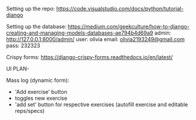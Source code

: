 Setting up the repo: https://code.visualstudio.com/docs/python/tutorial-django

Setting up the database: https://medium.com/geekculture/how-to-django-creating-and-managing-models-databases-ae794b4d69a9
admin: http://127.0.0.1:8000/admin/ 
user: olivia
email: olivia2193249@gmail.com
pass: 232323

Crispy forms: https://django-crispy-forms.readthedocs.io/en/latest/


UI PLAN-

Mass log (dynamic form):
- 'Add exercise' button
- toggles new exercise
- 'add set' button for respective exercises (autofill exercise and editable reps/specs)
